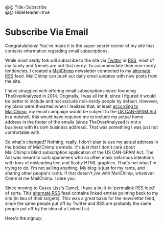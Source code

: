 @@ Title=Subscribe  
@@ HideHeader=true

# Subscribe Via Email

Congratulations! You've made it to the super-secret corner of my site that contains information regarding email subscriptions.

While most nerdy folk will subscribe to the site via [Twitter](http://www.twitter.com/theoveranalyzed) or [RSS](@@SiteRoot@@/rss), most of my family and friends are not that nerdy. To accommodate their non-nerdy tendencies, I created a [MailChimp](http://mailchimp.com) newsletter connected to my [alternate RSS](@@SiteRoot@@/rss-alternate) feed. MailChimp can push out daily email updates with new posts from the site. 

I have struggled with offering email subscriptions since founding TheOverAnalyzed in 2014. Originally, I was all for it, since I figured it would be better to include and not exclude non-nerdy people by default. However, my plans were thwarted when I realized that, at least [according to MailChimp](http://kb.mailchimp.com/accounts/compliance-tips/terms-of-use-and-anti-spam-requirements-for-campaigns), my email campaign would be subject to the [US CAN-SPAM Act](http://www.business.ftc.gov/documents/bus61-can-spam-act-compliance-guide-business). In a nutshell, this would have required me to include my actual home address in the footer of the emails (since TheOverAnalyzed is not a business with its own business address). That was something I was just not comfortable with.

So what's changed? Nothing, really. I don't plan to use my actual address in the bodies of MailChimp's emails. It's just that I don't care about MailChimp's blind subscription application of the US CAN-SPAM Act. The Act was meant to curb spammers who so often mask nefarious intentions with tons of misleading text and flashy HTML graphics. That's not what I'm trying to do. I'm not selling anything. My blog is just for my rants, and sharing other people's rants. If that doesn't jive with MailChimp, whatever. Come at me MailChimp. I dare you.

Since moving to Casey Liss's Camel, I have a built-in 'permalink RSS feed' of sorts. This [alternate RSS](@@SiteRoot@@/rss-alternate) feed contains linked entries pointing back to my site (in lieu of their targets). This was a great basis for the newsletter feed, since the same people put off by Twitter and RSS are probably the same people put off by the idea of a Linked List.

Here's the signup:






